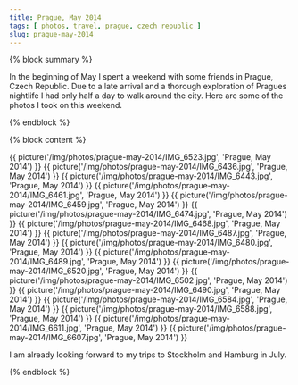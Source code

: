 ```yaml
---
title: Prague, May 2014
tags: [ photos, travel, prague, czech republic ]
slug: prague-may-2014
---
```


{% block summary %}

<p>In the beginning of May I spent a weekend with some friends in Prague, Czech Republic. Due to a late arrival and a thorough exploration of Pragues nightlife I had only half a day to walk around the city. Here are some of the photos I took on this weekend.</p>

{% endblock %}

{% block content %}

{{ picture('/img/photos/prague-may-2014/IMG_6523.jpg', 'Prague, May 2014') }}
{{ picture('/img/photos/prague-may-2014/IMG_6436.jpg', 'Prague, May 2014') }}
{{ picture('/img/photos/prague-may-2014/IMG_6443.jpg', 'Prague, May 2014') }}
{{ picture('/img/photos/prague-may-2014/IMG_6461.jpg', 'Prague, May 2014') }}
{{ picture('/img/photos/prague-may-2014/IMG_6459.jpg', 'Prague, May 2014') }}
{{ picture('/img/photos/prague-may-2014/IMG_6474.jpg', 'Prague, May 2014') }}
{{ picture('/img/photos/prague-may-2014/IMG_6468.jpg', 'Prague, May 2014') }}
{{ picture('/img/photos/prague-may-2014/IMG_6487.jpg', 'Prague, May 2014') }}
{{ picture('/img/photos/prague-may-2014/IMG_6480.jpg', 'Prague, May 2014') }}
{{ picture('/img/photos/prague-may-2014/IMG_6489.jpg', 'Prague, May 2014') }}
{{ picture('/img/photos/prague-may-2014/IMG_6520.jpg', 'Prague, May 2014') }}
{{ picture('/img/photos/prague-may-2014/IMG_6502.jpg', 'Prague, May 2014') }}
{{ picture('/img/photos/prague-may-2014/IMG_6490.jpg', 'Prague, May 2014') }}
{{ picture('/img/photos/prague-may-2014/IMG_6584.jpg', 'Prague, May 2014') }}
{{ picture('/img/photos/prague-may-2014/IMG_6588.jpg', 'Prague, May 2014') }}
{{ picture('/img/photos/prague-may-2014/IMG_6611.jpg', 'Prague, May 2014') }}
{{ picture('/img/photos/prague-may-2014/IMG_6607.jpg', 'Prague, May 2014') }}

<p>I am already looking forward to my trips to Stockholm and Hamburg in July.</p>

{% endblock %}
